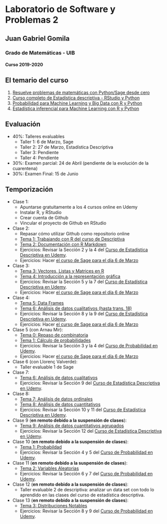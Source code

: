 # Laboratorio de Software y Problemas 2
## Juan Gabriel Gomila
### Grado de Matemáticas - UIB
#### Curso 2019-2020

## El temario del curso

1. [Resuelve problemas de matemáticas con Python/Sage desde cero](https://www.udemy.com/course/sagemath/)
1. [Curso completo de Estadística descriptiva - RStudio y Python](https://www.udemy.com/course/estadistica-descriptiva/)
1. [Probabilidad para Machine Learning y Big Data con R y Python](https://www.udemy.com/course/probabilidad-y-variables-aleatorias-para-ml-con-r-y-python/)
1. [Estadística inferencial para Machine Learning con R y Python](https://www.udemy.com/course/estadisticainferencial/)

## Evaluación

* 40%: Talleres evaluables
  * Taller 1: 6 de Marzo, Sage
  * Taller 2: 27 de Marzo, Estadística Descriptiva
  * Taller 3: Pendiente
  * Taller 4: Pendiente
* 30%: Examen parcial: 24 de Abril (pendiente de la evolución de la cuarentena)
* 30%: Examen Final: 15 de Junio

## Temporización

* Clase 1: 
  * Apuntarse gratuitamente a los 4 cursos online en Udemy
  * Instalar R, y RStudio
  * Crear cuenta de Github
  * Vincular el proyecto de Github en RStudio
* Clase 2: 
  * Repasar cómo utilizar Github como repositorio online
  * [Tema 1: Trabajando con R del curso de Descriptiva](https://github.com/joanby/r-basic.git)
  * [Tema 2: Documentación con R Markdown](https://github.com/joanby/r-basic.git)
  * Ejercicios: Revisar la Sección 2 y la 4 del [Curso de Estadística Descriptiva en Udemy](https://www.udemy.com/course/estadistica-descriptiva/).
  * Ejercicios: Hacer [el curso de Sage para el día 6 de Marzo](https://www.udemy.com/course/sagemath/)
* Clase 3: 
  * [Tema 3: Vectores, Listas y Matrices en R](https://github.com/joanby/r-basic.git)
  * [Tema 4: Introducción a la representación gráfica](https://github.com/joanby/r-basic.git)
  * Ejercicios: Revisar la Sección 5 y la 7 del [Curso de Estadística Descriptiva en Udemy](https://www.udemy.com/course/estadistica-descriptiva/).
  * Ejercicios: Hacer [el curso de Sage para el día 6 de Marzo](https://www.udemy.com/course/sagemath/)
* Clase 4: 
  * [Tema 5: Data Frames](https://github.com/joanby/r-basic.git)
  * [Tema 6: Análisis de datos cualitativos (hasta trans. 18)](https://github.com/joanby/r-basic.git)
  * Ejercicios: Revisar la Sección 8 y la 9 del [Curso de Estadística Descriptiva en Udemy](https://www.udemy.com/course/estadistica-descriptiva/).
  * Ejercicios: Hacer [el curso de Sage para el día 6 de Marzo](https://www.udemy.com/course/sagemath/)
* Clase 5 (con Arnau Mir):
  * [Tema 0: Repaso de combinatoria](https://github.com/joanby/probabilidad.git)
  * [Tema 1: Cálculo de probabilidades](https://github.com/joanby/probabilidad.git)
   * Ejercicios: Revisar la Sección 3 y la 4 del [Curso de Probabilidad en Udemy](https://www.udemy.com/course/probabilidad-y-variables-aleatorias-para-ml-con-r-y-python/).
  * Ejercicios: Hacer [el curso de Sage para el día 6 de Marzo](https://www.udemy.com/course/sagemath/)
* Clase 6 (con Llorenç Valverde):
  * Taller evaluable 1 de Sage
* Clase 7:
  * [Tema 6: Análisis de datos cualitativos](https://github.com/joanby/r-basic.git)
  * Ejercicios: Revisar la Sección 9 del [Curso de Estadística Descriptiva en Udemy](https://www.udemy.com/course/estadistica-descriptiva/).
* Clase 8:
  * [Tema 7: Análisis de datos ordinales](https://github.com/joanby/r-basic.git)
  * [Tema 8: Análisis de datos cuantitativos](https://github.com/joanby/r-basic.git)
  * Ejercicios: Revisar la Sección 10 y 11 del [Curso de Estadística Descriptiva en Udemy](https://www.udemy.com/course/estadistica-descriptiva/).
* Clase 9 (**en remoto debido a la suspensión de clases**):
  * [Tema 9: Análisis de datos cuantitativos agrupados](https://github.com/joanby/r-basic.git)
  * Ejercicios: Revisar la Sección 12 del [Curso de Estadística Descriptiva en Udemy](https://www.udemy.com/course/estadistica-descriptiva/).
* Clase 10 (**en remoto debido a la suspensión de clases**):
  * [Tema 1: Probabildad](https://github.com/joanby/probabilidad.git)
  * Ejercicios: Revisar la Sección 4 y 5 del [Curso de Probabilidad en Udemy](https://www.udemy.com/course/probabilidad-y-variables-aleatorias-para-ml-con-r-y-python/).
* Clase 11 (**en remoto debido a la suspensión de clases**):
  * [Tema 2: Variables Aleatorias](https://github.com/joanby/probabilidad.git)
  * Ejercicios: Revisar la Sección 6 y 7 del [Curso de Probabilidad en Udemy](https://www.udemy.com/course/probabilidad-y-variables-aleatorias-para-ml-con-r-y-python/).
* Clase 12 (**en remoto debido a la suspensión de clases**):
  * Taller evaluable 2 de descriptiva: analizar un data set con todo lo aprendido en las clases del curso de estadística descriptiva.
* Clase 13 (**en remoto debido a la suspensión de clases**):
  * [Tema 3: Distribuciones Notables](https://github.com/joanby/probabilidad.git)
  * Ejercicios: Revisar la Sección 8 y 9 del [Curso de Probabilidad en Udemy](https://www.udemy.com/course/probabilidad-y-variables-aleatorias-para-ml-con-r-y-python/).
